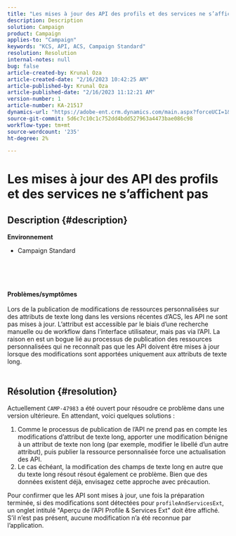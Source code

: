 ```yaml
---
title: "Les mises à jour des API des profils et des services ne s’affichent pas"
description: Description
solution: Campaign
product: Campaign
applies-to: "Campaign"
keywords: "KCS, API, ACS, Campaign Standard"
resolution: Resolution
internal-notes: null
bug: false
article-created-by: Krunal Oza
article-created-date: "2/16/2023 10:42:25 AM"
article-published-by: Krunal Oza
article-published-date: "2/16/2023 11:12:21 AM"
version-number: 1
article-number: KA-21517
dynamics-url: "https://adobe-ent.crm.dynamics.com/main.aspx?forceUCI=1&pagetype=entityrecord&etn=knowledgearticle&id=43008395-e6ad-ed11-aad1-6045bd006793"
source-git-commit: 5d6c7c10c1c752dd4bdd527963a4473bae086c98
workflow-type: tm+mt
source-wordcount: '235'
ht-degree: 2%

---
```


# Les mises à jour des API des profils et des services ne s’affichent pas

## Description {#description}

<b>Environnement</b>
- Campaign Standard

<br><br> <br><br><b>Problèmes/symptômes</b><br><br>Lors de la publication de modifications de ressources personnalisées sur des attributs de texte long dans les versions récentes d’ACS, les API ne sont pas mises à jour. L’attribut est accessible par le biais d’une recherche manuelle ou de workflow dans l’interface utilisateur, mais pas via l’API. La raison en est un bogue lié au processus de publication des ressources personnalisées qui ne reconnaît pas que les API doivent être mises à jour lorsque des modifications sont apportées uniquement aux attributs de texte long.
<br> <br>

## Résolution {#resolution}


Actuellement `CAMP-47983` a été ouvert pour résoudre ce problème dans une version ultérieure. En attendant, voici quelques solutions :

1. Comme le processus de publication de l’API ne prend pas en compte les modifications d’attribut de texte long, apporter une modification bénigne à un attribut de texte non long (par exemple, modifier le libellé d’un autre attribut), puis publier la ressource personnalisée force une actualisation des API.
2. Le cas échéant, la modification des champs de texte long en autre que du texte long résout résout également ce problème. Bien que des données existent déjà, envisagez cette approche avec précaution.


Pour confirmer que les API sont mises à jour, une fois la préparation terminée, si des modifications sont détectées pour `profileAndServicesExt`, un onglet intitulé &quot;Aperçu de l’API Profile &amp; Services Ext&quot; doit être affiché. S’il n’est pas présent, aucune modification n’a été reconnue par l’application.
